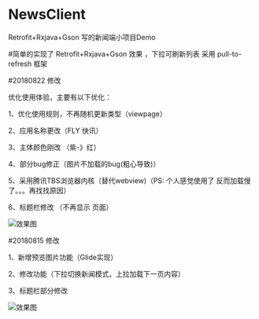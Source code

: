 # NewsClient
Retrofit+Rxjava+Gson 写的新闻端小项目Demo

#简单的实现了 Retrofit+Rxjava+Gson 效果 ，下拉可刷新列表 采用 pull-to-refresh 框架

#20180822 修改

优化使用体验，主要有以下优化：

1、优化使用规则，不再随机更新类型（viewpage）

2、应用名称更改（FLY 快讯）

3、主体颜色刚改 （紫-》红）

4、部分bug修正（图片不加载的bug(粗心导致)）

5、采用腾讯TBS浏览器内核（替代webview)（PS: 个人感觉使用了 反而加载慢了。。。再找找原因）

6、标题栏修改 （不再显示 页面）


![效果图](https://github.com/mapeifan/NewsClient/blob/master/app/src/main/res/效果图2.png)


#20180815 修改

1、新增预览图片功能（Glide实现）

2、修改功能（下拉切换新闻模式，上拉加载下一页内容） 

3、标题栏部分修改 

![效果图](https://github.com/mapeifan/NewsClient/blob/master/app/src/main/res/效果图.png)
